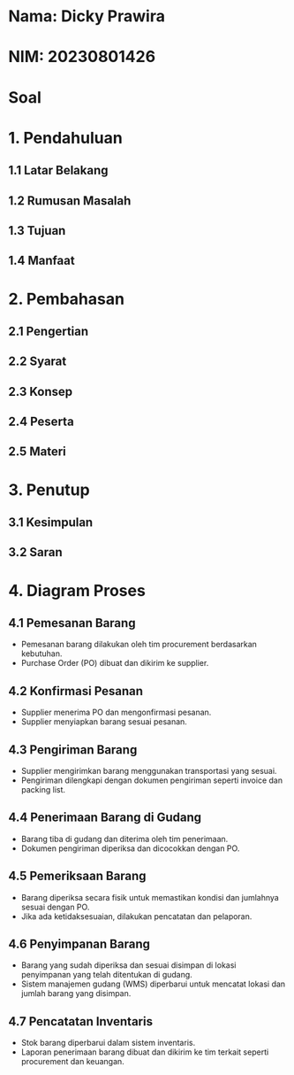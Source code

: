 # Nama: Dicky Prawira
# NIM: 20230801426

# Soal 



# 1. Pendahuluan 
## 1.1 Latar Belakang

## 1.2 Rumusan Masalah

## 1.3 Tujuan 

## 1.4 Manfaat

# 2. Pembahasan 
## 2.1 Pengertian


## 2.2 Syarat


## 2.3 Konsep 


## 2.4 Peserta


## 2.5 Materi


# 3. Penutup
## 3.1 Kesimpulan


## 3.2 Saran


 
# 4. Diagram Proses
## 4.1 Pemesanan Barang
- Pemesanan barang dilakukan oleh tim procurement berdasarkan kebutuhan.
- Purchase Order (PO) dibuat dan dikirim ke supplier.

## 4.2 Konfirmasi Pesanan
- Supplier menerima PO dan mengonfirmasi pesanan.
- Supplier menyiapkan barang sesuai pesanan.

## 4.3 Pengiriman Barang
- Supplier mengirimkan barang menggunakan transportasi yang sesuai.
- Pengiriman dilengkapi dengan dokumen pengiriman seperti invoice dan packing list.

## 4.4 Penerimaan Barang di Gudang
- Barang tiba di gudang dan diterima oleh tim penerimaan.
- Dokumen pengiriman diperiksa dan dicocokkan dengan PO.

## 4.5 Pemeriksaan Barang
- Barang diperiksa secara fisik untuk memastikan kondisi dan jumlahnya sesuai dengan PO.
- Jika ada ketidaksesuaian, dilakukan pencatatan dan pelaporan.

## 4.6 Penyimpanan Barang
- Barang yang sudah diperiksa dan sesuai disimpan di lokasi penyimpanan yang telah ditentukan di gudang.
- Sistem manajemen gudang (WMS) diperbarui untuk mencatat lokasi dan jumlah barang yang disimpan.

## 4.7 Pencatatan Inventaris
- Stok barang diperbarui dalam sistem inventaris.
- Laporan penerimaan barang dibuat dan dikirim ke tim terkait seperti procurement dan keuangan.